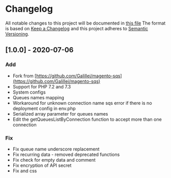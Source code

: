 # Changelog
All notable changes to this project will be documented in [this file](../CHANGELOG.md)
The format is based on [Keep a Changelog](http://keepachangelog.com/) and this project adheres to [Semantic
Versioning](http://semver.org/).

## [1.0.0] - 2020-07-06
### Add
- Fork from [https://github.com/Galillei/magento-sqs](https://github.com/Galillei/magento-sqs)
- Support for PHP 7.2 and 7.3
- System configs
- Queues names mapping
- Workaround for unknown connection name sqs error if there is no deployment config in env.php
- Serialized array parameter for queues names
- Edit the getQueuesListByConnection function to accept more than one connection
 
### Fix
- Fix queue name underscore replacement
- Fix recurring data - removed deprecated functions
- Fix check for empty data and comment
- Fix encryption of API secret
- Fix and css
